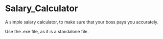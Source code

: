 # Salary_Calculator
A simple salary calculator, to make sure that your boss pays you accurately.

Use the .exe file, as it is a standalone file.
